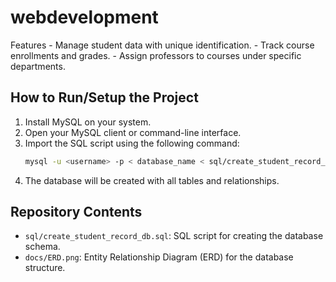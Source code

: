 # webdevelopment
 Features - Manage student data with unique identification. - Track course enrollments and grades. - Assign professors to courses under specific departments.
 ## How to Run/Setup the Project
1. Install MySQL on your system.
2. Open your MySQL client or command-line interface.
3. Import the SQL script using the following command:
   ```bash
   mysql -u <username> -p < database_name < sql/create_student_record_db.sql
   ```
4. The database will be created with all tables and relationships.

## Repository Contents
- `sql/create_student_record_db.sql`: SQL script for creating the database schema.
- `docs/ERD.png`: Entity Relationship Diagram (ERD) for the database structure.
